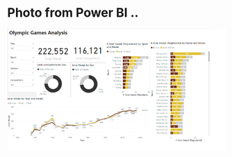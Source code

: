 # Photo from Power BI ..
![alt text](https://github.com/forgivefarouk/DataAnalystProjectFromScratch_PBI_SQL/blob/main/Olympic_Games_Analysis/olympic_img.png)
